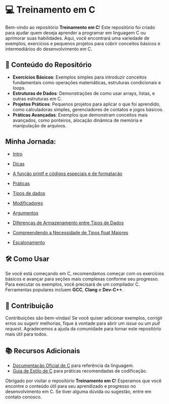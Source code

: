 # 💻 Treinamento em C

Bem-vindo ao repositório **Treinamento em C**! Este repositório foi criado para ajudar quem deseja aprender a programar em linguagem C ou aprimorar suas habilidades. Aqui, você encontrará uma variedade de exemplos, exercícios e pequenos projetos para cobrir conceitos básicos e intermediários do desenvolvimento em C.

## 📂 Conteúdo do Repositório

- **Exercícios Básicos**: Exemplos simples para introduzir conceitos fundamentais como operações matemáticas, estruturas condicionais e loops.
- **Estruturas de Dados**: Demonstrações de como usar arrays, listas, e outras estruturas em C.
- **Projetos Práticos**: Pequenos projetos para aplicar o que foi aprendido, como calculadoras simples, gerenciadores de contatos e jogos básicos.
- **Práticas Avançadas**: Exemplos que demonstram conceitos mais avançados, como ponteiros, alocação dinâmica de memória e manipulação de arquivos.

## Minha Jornada:
- [Intro](https://github.com/elisioMassaqui/Treinamento-em-C/blob/master/main.c)
- [Dicas](https://github.com/elisioMassaqui/Treinamento-em-C/blob/master/Dicas.md)

- [A função printf e códigos especiais e de formatação](https://github.com/elisioMassaqui/Treinamento-em-C/tree/master/Special%20codes%20and%20printf%20format)
- [Práticas](https://githu.com/elisioMassaqui/Treinamento-em-C/tree/master/pratice)
- [Tipos de dados](https://github.com/elisioMassaqui/Treinamento-em-C/blob/master/tiposDados.md)
- [Modificadores](https://github.com/elisioMassaqui/Treinamento-em-C/blob/master/modificadores.md)
- [Argumentos](https://github.com/elisioMassaqui/Treinamento-em-C/blob/master/Argumentos.md)
- [Diferenças de Armazenamento entre Tipos de Dados](https://github.com/elisioMassaqui/Treinamento-em-C/blob/master/armazenamento.md)
- [Compreendendo a Necessidade de Tipos float Maiores](https://github.com/elisioMassaqui/Treinamento-em-C/blob/master/floatIsBIG.md)
- [Escalonamento](https://github.com/elisioMassaqui/Treinamento-em-C/blob/master/escalonamento.md)

## 🛠️ Como Usar

Se você está começando em C, recomendamos começar com os exercícios básicos e avançar para seções mais complexas conforme seu progresso. Para executar os exemplos, você precisará de um compilador C. Ferramentas populares incluem **GCC**, **Clang** e **Dev-C++**.

## 🤝 Contribuição

Contribuições são bem-vindas! Se você quiser adicionar exemplos, corrigir erros ou sugerir melhorias, fique à vontade para abrir um _issue_ ou um _pull request_. Agradecemos a ajuda da comunidade para tornar este repositório mais útil para todos.

## 📚 Recursos Adicionais

- [Documentação Oficial de C](https://en.cppreference.com/w/c) para referência da linguagem.
- [Guia de Estilo de C](https://en.wikipedia.org/wiki/Coding_style) para práticas recomendadas de codificação.

Obrigado por visitar o repositório **Treinamento em C**! Esperamos que você encontre o conteúdo útil para seu aprendizado e progresso no desenvolvimento em C. Se tiver alguma dúvida ou sugestão, entre em contato conosco.
